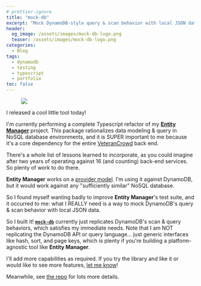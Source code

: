 ```yaml
---
# prettier-ignore
title: "mock-db"
excerpt: "Mock DynamoDB-style query & scan behavior with local JSON data."
header:
  og_image: /assets/images/mock-db-logo.png
  teaser: /assets/images/mock-db-logo.png
categories:
  - Blog
tags:
  - dynamodb
  - testing
  - typescript
  - portfolio
toc: false
---
```


<figure class="align-left" style="margin-top: 10px; margin-bottom: 10px; width: 150px;">
    <img src="{{ site.url }}{{ site.baseurl }}/assets/images/mock-db-logo.png">
</figure>

I released a cool little tool today!

I'm currently performing a complete Typescript refactor of my [**Entity Manager**](https://github.com/karmaniverous/entity-manager) project. This package rationalizes data modeling & query in NoSQL database environments, and it is SUPER important to me because it's a core dependency for the entire [VeteranCrowd](https://veterancrowd.com) back end.

There's a whole list of lessons learned to incorporate, as you could imagine after two years of operating against 16 (and counting) back-end services. So plenty of work to do there.

**Entity Manager** works on a [provider model](https://en.wikipedia.org/wiki/Provider_model). I'm using it against DynamoDB, but it would work against any "sufficiently similar" NoSQL database.

So I found myself wanting badly to improve **Entity Manager**'s test suite, and it occurred to me: what I REALLY need is a way to mock DynamoDB's query & scan behavior with local JSON data.

So I built it! [**`mock-db`**](https://github.com/karmaniverous/mock-db) currently just replicates DynamoDB's scan & query behaviors, which satisfies my immediate needs. Note that I am NOT replicating the DynamoDB API or query language... just generic interfaces like hash, sort, and page keys, which is plenty if you're building a platform-agnostic tool like **Entity Manager**.

I'll add more capabilities as required. If you try the library and like it or would like to see more features, [let me know](https://github.com/karmaniverous/mock-db/discussions)!

Meanwhile, see [the repo](https://github.com/karmaniverous/mock-db) for lots more details.
